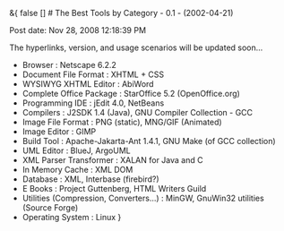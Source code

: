 &{<nil> false <nil> <nil> [] <nil> <nil> <nil> <nil> # The Best Tools by Category - 0.1 - (2002-04-21)

Post date: Nov 28, 2008 12:18:39 PM

The hyperlinks, version, and usage scenarios will be updated soon...

-   Browser : Netscape 6.2.2
-   Document File Format : XHTML + CSS
-   WYSIWYG XHTML Editor : AbiWord
-   Complete Office Package : StarOffice 5.2 (OpenOffice.org)
-   Programming IDE : jEdit 4.0, NetBeans
-   Compilers : J2SDK 1.4 (Java), GNU Compiler Collection - GCC
-   Image File Format : PNG (static), MNG/GIF (Animated)
-   Image Editor : GIMP
-   Build Tool : Apache-Jakarta-Ant 1.4.1, GNU Make (of GCC collection)
-   UML Editor : BlueJ, ArgoUML
-   XML Parser Transformer : XALAN for Java and C
-   In Memory Cache : XML DOM
-   Database : XML, Interbase (firebird?)
-   E Books : Project Guttenberg, HTML Writers Guild
-   Utilities (Compression, Converters...) : MinGW, GnuWin32 utilities (Source Forge)
-   Operating System : Linux
}